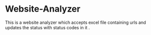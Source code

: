 # Website-Analyzer
This is a website analyzer which accepts excel file containing urls and updates the status with status codes in it .
